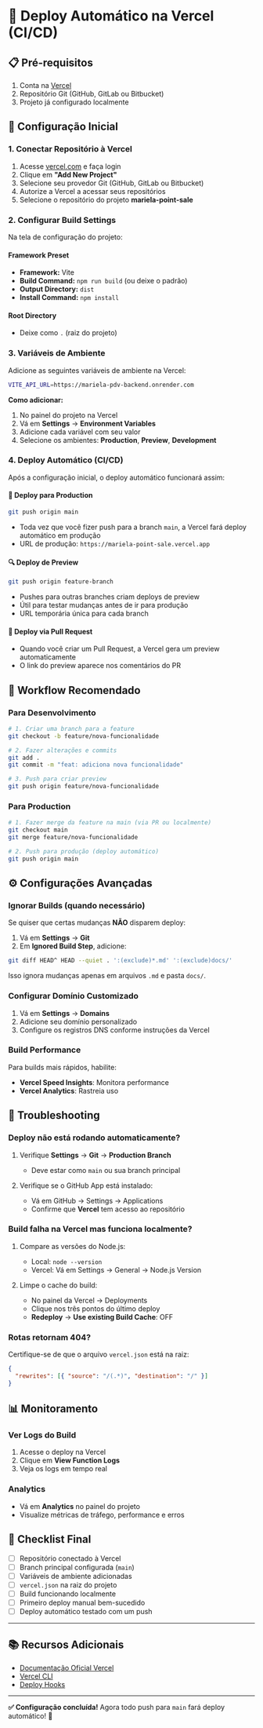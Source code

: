 # 🚀 Deploy Automático na Vercel (CI/CD)

## 📋 Pré-requisitos

1. Conta na [Vercel](https://vercel.com)
2. Repositório Git (GitHub, GitLab ou Bitbucket)
3. Projeto já configurado localmente

## 🔧 Configuração Inicial

### 1. Conectar Repositório à Vercel

1. Acesse [vercel.com](https://vercel.com) e faça login
2. Clique em **"Add New Project"**
3. Selecione seu provedor Git (GitHub, GitLab ou Bitbucket)
4. Autorize a Vercel a acessar seus repositórios
5. Selecione o repositório do projeto **mariela-point-sale**

### 2. Configurar Build Settings

Na tela de configuração do projeto:

#### Framework Preset
- **Framework:** Vite
- **Build Command:** `npm run build` (ou deixe o padrão)
- **Output Directory:** `dist`
- **Install Command:** `npm install`

#### Root Directory
- Deixe como `.` (raiz do projeto)

### 3. Variáveis de Ambiente

Adicione as seguintes variáveis de ambiente na Vercel:

```bash
VITE_API_URL=https://mariela-pdv-backend.onrender.com
```

**Como adicionar:**
1. No painel do projeto na Vercel
2. Vá em **Settings** → **Environment Variables**
3. Adicione cada variável com seu valor
4. Selecione os ambientes: **Production**, **Preview**, **Development**

### 4. Deploy Automático (CI/CD)

Após a configuração inicial, o deploy automático funcionará assim:

#### 🌟 Deploy para Production
```bash
git push origin main
```
- Toda vez que você fizer push para a branch `main`, a Vercel fará deploy automático em produção
- URL de produção: `https://mariela-point-sale.vercel.app`

#### 🔍 Deploy de Preview
```bash
git push origin feature-branch
```
- Pushes para outras branches criam deploys de preview
- Útil para testar mudanças antes de ir para produção
- URL temporária única para cada branch

#### 📝 Deploy via Pull Request
- Quando você criar um Pull Request, a Vercel gera um preview automaticamente
- O link do preview aparece nos comentários do PR

## 🔄 Workflow Recomendado

### Para Desenvolvimento
```bash
# 1. Criar uma branch para a feature
git checkout -b feature/nova-funcionalidade

# 2. Fazer alterações e commits
git add .
git commit -m "feat: adiciona nova funcionalidade"

# 3. Push para criar preview
git push origin feature/nova-funcionalidade
```

### Para Production
```bash
# 1. Fazer merge da feature na main (via PR ou localmente)
git checkout main
git merge feature/nova-funcionalidade

# 2. Push para produção (deploy automático)
git push origin main
```

## ⚙️ Configurações Avançadas

### Ignorar Builds (quando necessário)

Se quiser que certas mudanças **NÃO** disparem deploy:

1. Vá em **Settings** → **Git**
2. Em **Ignored Build Step**, adicione:
```bash
git diff HEAD^ HEAD --quiet . ':(exclude)*.md' ':(exclude)docs/'
```

Isso ignora mudanças apenas em arquivos `.md` e pasta `docs/`.

### Configurar Domínio Customizado

1. Vá em **Settings** → **Domains**
2. Adicione seu domínio personalizado
3. Configure os registros DNS conforme instruções da Vercel

### Build Performance

Para builds mais rápidos, habilite:
- **Vercel Speed Insights**: Monitora performance
- **Vercel Analytics**: Rastreia uso

## 🐛 Troubleshooting

### Deploy não está rodando automaticamente?

1. Verifique **Settings** → **Git** → **Production Branch**
   - Deve estar como `main` ou sua branch principal

2. Verifique se o GitHub App está instalado:
   - Vá em GitHub → Settings → Applications
   - Confirme que **Vercel** tem acesso ao repositório

### Build falha na Vercel mas funciona localmente?

1. Compare as versões do Node.js:
   - Local: `node --version`
   - Vercel: Vá em Settings → General → Node.js Version

2. Limpe o cache do build:
   - No painel da Vercel → Deployments
   - Clique nos três pontos do último deploy
   - **Redeploy** → **Use existing Build Cache**: OFF

### Rotas retornam 404?

Certifique-se de que o arquivo `vercel.json` está na raiz:

```json
{
  "rewrites": [{ "source": "/(.*)", "destination": "/" }]
}
```

## 📊 Monitoramento

### Ver Logs do Build
1. Acesse o deploy na Vercel
2. Clique em **View Function Logs**
3. Veja os logs em tempo real

### Analytics
- Vá em **Analytics** no painel do projeto
- Visualize métricas de tráfego, performance e erros

## 🎯 Checklist Final

- [ ] Repositório conectado à Vercel
- [ ] Branch principal configurada (`main`)
- [ ] Variáveis de ambiente adicionadas
- [ ] `vercel.json` na raiz do projeto
- [ ] Build funcionando localmente
- [ ] Primeiro deploy manual bem-sucedido
- [ ] Deploy automático testado com um push

---

## 📚 Recursos Adicionais

- [Documentação Oficial Vercel](https://vercel.com/docs)
- [Vercel CLI](https://vercel.com/docs/cli)
- [Deploy Hooks](https://vercel.com/docs/concepts/git/deploy-hooks)

---

**✅ Configuração concluída!** Agora todo push para `main` fará deploy automático! 🎉
